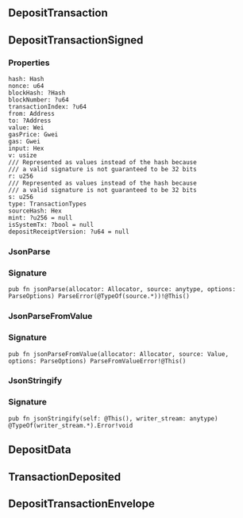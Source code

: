 ## DepositTransaction

## DepositTransactionSigned

### Properties

```zig
hash: Hash
nonce: u64
blockHash: ?Hash
blockNumber: ?u64
transactionIndex: ?u64
from: Address
to: ?Address
value: Wei
gasPrice: Gwei
gas: Gwei
input: Hex
v: usize
/// Represented as values instead of the hash because
/// a valid signature is not guaranteed to be 32 bits
r: u256
/// Represented as values instead of the hash because
/// a valid signature is not guaranteed to be 32 bits
s: u256
type: TransactionTypes
sourceHash: Hex
mint: ?u256 = null
isSystemTx: ?bool = null
depositReceiptVersion: ?u64 = null
```

### JsonParse
### Signature

```zig
pub fn jsonParse(allocator: Allocator, source: anytype, options: ParseOptions) ParseError(@TypeOf(source.*))!@This()
```

### JsonParseFromValue
### Signature

```zig
pub fn jsonParseFromValue(allocator: Allocator, source: Value, options: ParseOptions) ParseFromValueError!@This()
```

### JsonStringify
### Signature

```zig
pub fn jsonStringify(self: @This(), writer_stream: anytype) @TypeOf(writer_stream.*).Error!void
```

## DepositData

## TransactionDeposited

## DepositTransactionEnvelope

